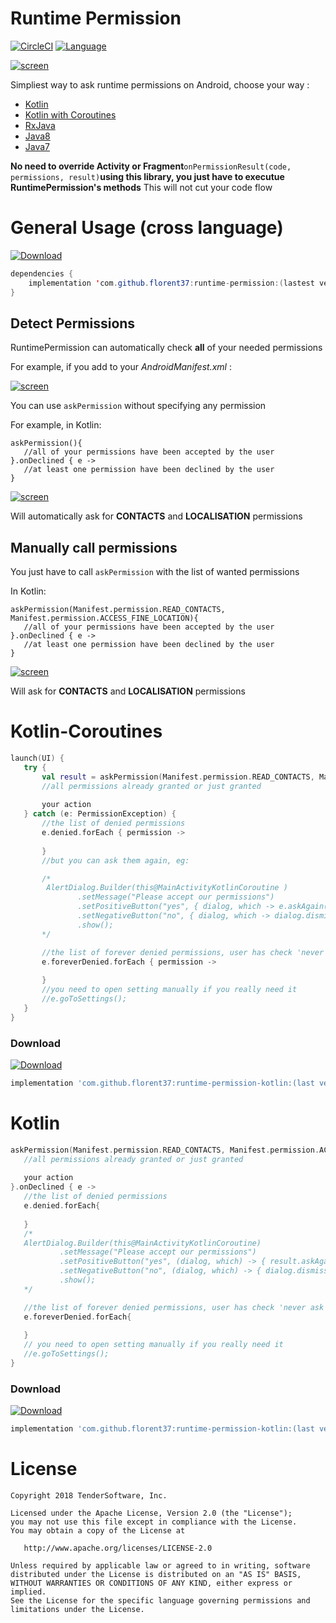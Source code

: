 Runtime Permission
===================

[![CircleCI](https://circleci.com/gh/florent37/RuntimePermission/tree/master.svg?style=svg)](https://circleci.com/gh/florent37/RuntimePermission/tree/master)
[![Language](https://img.shields.io/badge/compatible-java%20%7C%20kotlin%20%7C%20rx-brightgreen.svg)](https://www.github.com/florent37/RuntimePermission)

[![screen](https://raw.githubusercontent.com/florent37/RuntimePermission/master/medias/intro.png)](https://www.github.com/florent37/RuntimePermission)

Simpliest way to ask runtime permissions on Android, choose your way : 
- [Kotlin](https://github.com/florent37/RuntimePermission#kotlin)
- [Kotlin with Coroutines](https://github.com/florent37/RuntimePermission#kotlin-coroutines)
- [RxJava](https://github.com/florent37/RuntimePermission#rxjava)
- [Java8](https://github.com/florent37/RuntimePermission#java8)
- [Java7](https://github.com/florent37/RuntimePermission#java7)

**No need to override Activity or Fragment**`onPermissionResult(code, permissions, result)`**using this library, you just have to executue RuntimePermission's methods** 
This will not cut your code flow

# General Usage (cross language)

[ ![Download](https://api.bintray.com/packages/florent37/maven/runtime-permission/images/download.svg) ](https://bintray.com/florent37/maven/runtime-permission/)
```java
dependencies {
    implementation 'com.github.florent37:runtime-permission:(lastest version)'
}
```


## Detect Permissions

RuntimePermission can automatically check **all** of your needed permissions

For example, if you add to your *AndroidManifest.xml* :

[![screen](https://raw.githubusercontent.com/florent37/RuntimePermission/master/medias/manifest-permissions.png)](https://www.github.com/florent37/RuntimePermission)

You can use `askPermission` without specifying any permission

For example, in Kotlin: 
```
askPermission(){
   //all of your permissions have been accepted by the user
}.onDeclined { e -> 
   //at least one permission have been declined by the user 
}
```

[![screen](https://raw.githubusercontent.com/florent37/RuntimePermission/master/medias/permissions.png)](https://www.github.com/florent37/RuntimePermission)

Will automatically ask for **CONTACTS** and **LOCALISATION** permissions

## Manually call permissions

You just have to call `askPermission` with the list of wanted permissions

In Kotlin: 
```
askPermission(Manifest.permission.READ_CONTACTS, Manifest.permission.ACCESS_FINE_LOCATION){
   //all of your permissions have been accepted by the user
}.onDeclined { e -> 
   //at least one permission have been declined by the user 
}
```

[![screen](https://raw.githubusercontent.com/florent37/RuntimePermission/master/medias/permissions.png)](https://www.github.com/florent37/RuntimePermission)

Will ask for **CONTACTS** and **LOCALISATION** permissions

# Kotlin-Coroutines

```kotlin
launch(UI) {
   try {
       val result = askPermission(Manifest.permission.READ_CONTACTS, Manifest.permission.ACCESS_FINE_LOCATION)
       //all permissions already granted or just granted
       
       your action
   } catch (e: PermissionException) {
       //the list of denied permissions
       e.denied.forEach { permission ->
      
       }
       //but you can ask them again, eg:

       /*
        AlertDialog.Builder(this@MainActivityKotlinCoroutine )
               .setMessage("Please accept our permissions")
               .setPositiveButton("yes", { dialog, which -> e.askAgain() })
               .setNegativeButton("no", { dialog, which -> dialog.dismiss(); })
               .show();
       */

       //the list of forever denied permissions, user has check 'never ask again'
       e.foreverDenied.forEach { permission ->
       
       }
       //you need to open setting manually if you really need it
       //e.goToSettings();
   }
}
```

### Download 

[ ![Download](https://api.bintray.com/packages/florent37/maven/runtime-permission/images/download.svg) ](https://bintray.com/florent37/maven/runtime-permission/)
```groovy
implementation 'com.github.florent37:runtime-permission-kotlin:(last version)'
```

# Kotlin

```kotlin
askPermission(Manifest.permission.READ_CONTACTS, Manifest.permission.ACCESS_FINE_LOCATION){
   //all permissions already granted or just granted
  
   your action
}.onDeclined { e ->
   //the list of denied permissions
   e.denied.forEach{
       
   }
   /*
   AlertDialog.Builder(this@MainActivityKotlinCoroutine)
           .setMessage("Please accept our permissions")
           .setPositiveButton("yes", (dialog, which) -> { result.askAgain(); })
           .setNegativeButton("no", (dialog, which) -> { dialog.dismiss(); })
           .show();
   */

   //the list of forever denied permissions, user has check 'never ask again'
   e.foreverDenied.forEach{
       
   }
   // you need to open setting manually if you really need it
   //e.goToSettings();
}
```

### Download 

[ ![Download](https://api.bintray.com/packages/florent37/maven/runtime-permission/images/download.svg) ](https://bintray.com/florent37/maven/runtime-permission/)
```groovy
implementation 'com.github.florent37:runtime-permission-kotlin:(last version)'

```
# License

    Copyright 2018 TenderSoftware, Inc.

    Licensed under the Apache License, Version 2.0 (the "License");
    you may not use this file except in compliance with the License.
    You may obtain a copy of the License at

       http://www.apache.org/licenses/LICENSE-2.0

    Unless required by applicable law or agreed to in writing, software
    distributed under the License is distributed on an "AS IS" BASIS,
    WITHOUT WARRANTIES OR CONDITIONS OF ANY KIND, either express or implied.
    See the License for the specific language governing permissions and
    limitations under the License.
